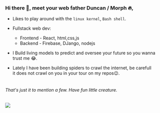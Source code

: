 ### Hi there 👋, meet your web father <strong>Duncan / Morph 🔥</strong>,
- Likes to play around with the `linux kernel`, `Bash shell`.
- Fullstack web dev: 
  - Frontend - React, html,css,js
  - Backend - Firebase, DJango, nodejs

- I Build living models to predict and oversee your future so you wanna trust me 😂.
- Lately I have been building spiders to crawl the internet, be carefull<br>it does not crawl on you in your tour on my repos😉.<br><br>
<!-- ![Spider](https://media.giphy.com/media/mX4N1OAPvjc03yejaN/giphy.gif) -->
###### That's just it to mention a few. Have fun little creature.<br>
![](https://media.giphy.com/media/hW4pOhW4dK7JI7hFno/giphy.gif)
